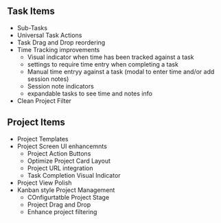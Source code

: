 ## Task Items
- Sub-Tasks
- Universal Task Actions
- Task Drag and Drop reordering
- Time Tracking improvements
  - Visual indicator when time has been tracked against a task
  - settings to require time entry when completing a task
  - Manual time entryy against a task (modal to enter time and/or add session notes)
  - Session note indicators
  - expandable tasks to see time and notes info
- Clean Project Filter

## Project Items
- Project Templates
- Project Screen UI enhancemnts
  - Project Action Buttons
  - Optimize Project Card Layout
  - Project URL integration
  - Task Completion Visual Indicator
- Project View Polish
- Kanban style Project Management
  - COnfigurtatble Project Stage
  - Project Drag and Drop
  - Enhance project filtering
